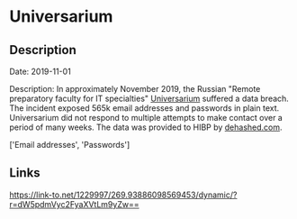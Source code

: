 # Universarium

## Description

Date: 2019-11-01

Description:
In approximately November 2019, the Russian &quot;Remote preparatory faculty for IT specialties&quot; <a href="https://universarium.org/" target="_blank" rel="noopener">Universarium</a> suffered a data breach. The incident exposed 565k email addresses and passwords in plain text. Universarium did not respond to multiple attempts to make contact over a period of many weeks. The data was provided to HIBP by <a href="https://dehashed.com/" target="_blank" rel="noopener">dehashed.com</a>.


['Email addresses', 'Passwords']

## Links

https://link-to.net/1229997/269.93886098569453/dynamic/?r=dW5pdmVyc2FyaXVtLm9yZw==